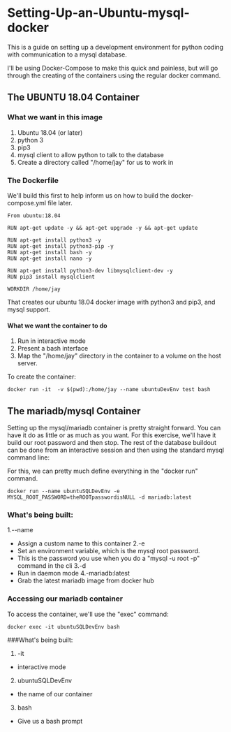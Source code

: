 # Setting-Up-an-Ubuntu-mysql-docker

This is a guide on setting up a development environment for python coding with communication to a mysql database.

I'll be using Docker-Compose to make this quick and painless, but will go through the creating of the containers
using the regular docker command.

## The UBUNTU 18.04 Container

### What we want in this image

1. Ubuntu 18.04 (or later)
2. python 3
3. pip3
4. mysql client to allow python to talk to the database
5. Create a directory called "/home/jay" for us to work in


### The Dockerfile

We'll build this first to help inform us on how to build the docker-compose.yml file later.

```
From ubuntu:18.04

RUN apt-get update -y && apt-get upgrade -y && apt-get update

RUN apt-get install python3 -y
RUN apt-get install python3-pip -y
RUN apt-get install bash -y
RUN apt-get install nano -y

RUN apt-get install python3-dev libmysqlclient-dev -y
RUN pip3 install mysqlclient

WORKDIR /home/jay
```
That creates our ubuntu 18.04 docker image with python3 and pip3, and mysql support.

#### What we want the container to do

1. Run in interactive mode
2. Present a bash interface
3. Map the "/home/jay" directory in the container to a volume on the host server.

To create the container:
```
docker run -it  -v $(pwd):/home/jay --name ubuntuDevEnv test bash

```

## The mariadb/mysql Container

Setting up the mysql/mariadb container is pretty straight forward.   You can have it do as little or as
much as you want.  For this exercise, we'll have it build our root password and then stop.  The 
rest of the database buildout can be done from an interactive session and then using the standard
mysql command line:

For this, we can pretty much define everything in the "docker run" command.

```
docker run --name ubuntuSQLDevEnv -e MYSQL_ROOT_PASSWORD=theROOTpasswordisNULL -d mariadb:latest
```

### What's being built:

1.--name
  * Assign a custom name to this container
2.-e
  * Set an environment variable, which is the mysql root password.
   * This is the password you use when you do a "mysql -u root -p" command in the cli
3.-d
  * Run in daemon mode
4.-mariadb:latest
  * Grab the latest mariadb image from docker hub


### Accessing our mariadb container

To access the container, we'll use the "exec" command:

```
docker exec -it ubuntuSQLDevEnv bash
```

###What's being built:

1. -it
  * interactive mode
2. ubuntuSQLDevEnv
  * the name of our container
3. bash
  * Give us a bash prompt



